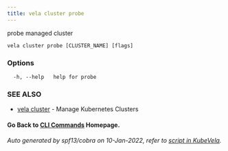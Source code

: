 ```yaml
---
title: vela cluster probe
---
```


probe managed cluster

```
vela cluster probe [CLUSTER_NAME] [flags]
```

### Options

```
  -h, --help   help for probe
```

### SEE ALSO

* [vela cluster](vela_cluster)	 - Manage Kubernetes Clusters

#### Go Back to [CLI Commands](vela) Homepage.


###### Auto generated by spf13/cobra on 10-Jan-2022, refer to [script in KubeVela](https://github.com/oam-dev/kubevela/tree/master/hack/docgen).
